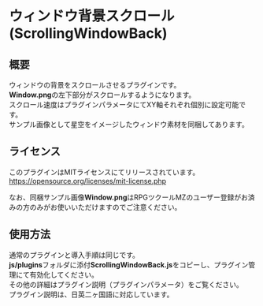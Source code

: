 # ウィンドウ背景スクロール(ScrollingWindowBack)

## 概要

ウィンドウの背景をスクロールさせるプラグインです。  
**Window.png**の左下部分がスクロールするようになります。  
スクロール速度はプラグインパラメータにてXY軸それぞれ個別に設定可能です。  
サンプル画像として星空をイメージしたウィンドウ素材を同梱してあります。  

## ライセンス
このプラグインはMITライセンスにてリリースされています。  
https://opensource.org/licenses/mit-license.php

なお、同梱サンプル画像**Window.png**はRPGツクールMZのユーザー登録がお済みの方のみがお使いいただけますのでご注意ください。

## 使用方法
通常のプラグインと導入手順は同じです。  
**js/plugins**フォルダに添付**ScrollingWindowBack.js**をコピーし、プラグイン管理にて有効化してください。  
その他の詳細はプラグイン説明（プラグインパラメータ）をご覧ください。  
プラグイン説明は、日英二ヶ国語に対応しています。

